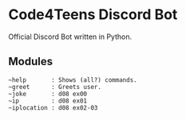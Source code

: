 # Code4Teens Discord Bot
Official Discord Bot written in Python.

## Modules
```
~help       : Shows (all?) commands.
~greet      : Greets user.
~joke       : d08 ex00
~ip         : d08 ex01
~iplocation : d08 ex02-03
```
